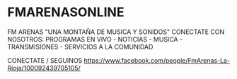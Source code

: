# FMARENASONLINE
FM ARENAS "UNA MONTAÑA DE MUSICA Y SONIDOS" CONECTATE CON NOSOTROS: PROGRAMAS EN VIVO - NOTICIAS - MUSICA - TRANSMISIONES - SERVICIOS A LA COMUNIDAD 


CONECTATE / SEGUINOS 
https://www.facebook.com/people/FmArenas-La-Rioja/100092439705105/
  
